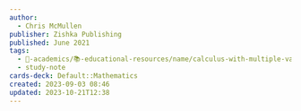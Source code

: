 ```yaml
---
author:
  - Chris McMullen
publisher: Zishka Publishing
published: June 2021
tags:
  - 🔴-academics/📚-educational-resources/name/calculus-with-multiple-variables-essential-skills-workbook-includes-vector-calculus-and-full-solutions
  - study-note
cards-deck: Default::Mathematics
created: 2023-09-03 08:46
updated: 2023-10-21T12:38
---
```

